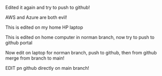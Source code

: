 Edited it again and try to push to github!


AWS and Azure are both evil!


This is edited on my home HP laptop


This is edited on home computer in norman branch, now try to push to
github portal

Now edit on laptop for norman branch, push to github, then from github merge from branch to main!


EDIT pn github directly on main branch!
